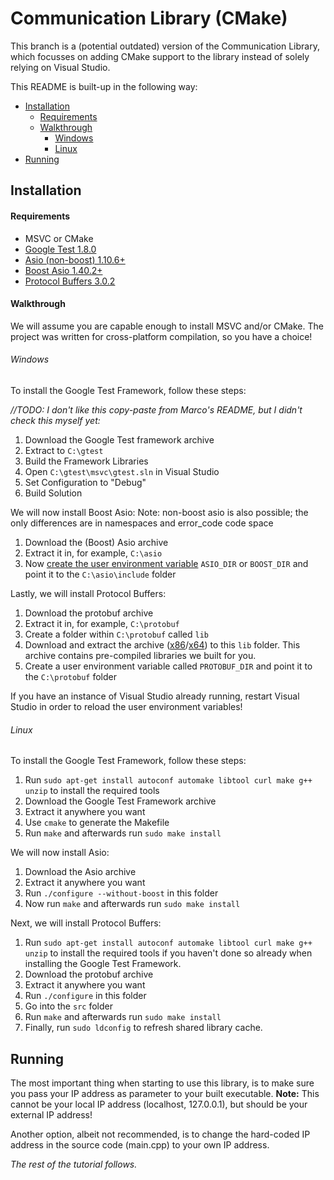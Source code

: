 # Communication Library (CMake)
This branch is a (potential outdated) version of the Communication Library, which focusses on adding CMake support to the library instead of solely relying on Visual Studio.

This README is built-up in the following way:
- [Installation](#installation)
  - [Requirements](#requirements)
  - [Walkthrough](#walkthrough)
    - [Windows](#windows)
    - [Linux](#linux)
- [Running](#running)

## Installation

#### Requirements
- MSVC or CMake
- [Google Test 1.8.0](https://github.com/google/googletest/archive/release-1.8.0.zip)
- [Asio (non-boost) 1.10.6+](https://sourceforge.net/projects/asio/files/asio/1.10.6%20%28Stable%29/asio-1.10.6.zip/download)
- [Boost Asio 1.40.2+](http://www.boost.org/users/download/)
- [Protocol Buffers 3.0.2](https://github.com/google/protobuf/releases/download/v3.0.2/protobuf-cpp-3.0.2.zip)

#### Walkthrough
We will assume you are capable enough to install MSVC and/or CMake.
The project was written for cross-platform compilation, so you have a choice!
###### Windows
To install the Google Test Framework, follow these steps:

*//TODO: I don't like this copy-paste from Marco's README, but I didn't check this myself yet:*

1.  Download the Google Test framework archive
2.  Extract to `C:\gtest`
3.  Build the Framework Libraries
4.  Open `C:\gtest\msvc\gtest.sln` in Visual Studio
5.  Set Configuration to "Debug"
6.  Build Solution

We will now install Boost Asio:
Note: non-boost asio is also possible; the only differences are in namespaces and error_code code space

1.  Download the (Boost) Asio archive
2.  Extract it in, for example, `C:\asio`
3.  Now [create the user environment variable](http://www.computerhope.com/issues/ch000549.htm) `ASIO_DIR` or `BOOST_DIR` and point it to the `C:\asio\include` folder

Lastly, we will install Protocol Buffers:

1.  Download the protobuf archive
2.  Extract it in, for example, `C:\protobuf`
3.  Create a folder within `C:\protobuf` called `lib`
4.  Download and extract the archive
([x86](https://drive.google.com/open?id=0B4kc2adgtRMLLTBHZGZaYnc0N28)/[x64](https://drive.google.com/open?id=0ByRP9F3xvboOWkdDdW51aVdlZ1k))
to this `lib` folder. This archive contains pre-compiled libraries we built for you.
3.  Create a user environment variable called `PROTOBUF_DIR` and point it to the `C:\protobuf` folder

If you have an instance of Visual Studio already running, restart Visual Studio in order to reload the user environment variables!

###### Linux
To install the Google Test Framework, follow these steps:

1.  Run `sudo apt-get install autoconf automake libtool curl make g++ unzip` to install the required tools
2.  Download the Google Test Framework archive
3.  Extract it anywhere you want
4.  Use `cmake` to generate the Makefile
5.  Run `make` and afterwards run `sudo make install`

We will now install Asio:

1.  Download the Asio archive
2.  Extract it anywhere you want
3.  Run `./configure --without-boost` in this folder
4.  Now run `make` and afterwards run `sudo make install`

Next, we will install Protocol Buffers:

1.  Run `sudo apt-get install autoconf automake libtool curl make g++ unzip` to install the required tools if you haven't done so already when installing the Google Test Framework.
2.  Download the protobuf archive
3.  Extract it anywhere you want
4.  Run `./configure` in this folder
5.  Go into the `src` folder
5.  Run `make` and afterwards run `sudo make install`
7. Finally, run `sudo ldconfig` to refresh shared library cache.

## Running
The most important thing when starting to use this library, is to make sure you pass your IP address as parameter to your built executable. **Note:** This cannot be your local IP address (localhost, 127.0.0.1), but should be your external IP address!

Another option, albeit not recommended, is to change the hard-coded IP address in the source code (main.cpp) to your own IP address.

*The rest of the tutorial follows.*
